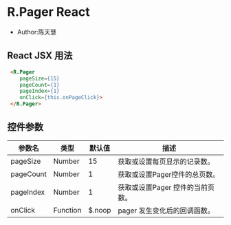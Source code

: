 ﻿# R.Pager React
* Author:陈天慧

## React JSX 用法
```html
 <R.Pager 
	pageSize={15}
	pageCount={1}
	pageIndex={1}
	onClick={this.onPageClick}>
 </R.Pager>
```
## 控件参数

参数名|类型|默认值|描述
---|---|---|---
pageSize|Number|15|获取或设置每页显示的记录数。
pageCount|Number|1|获取或设置Pager控件的总页数。
pageIndex|Number|1|获取或设置Pager 控件的当前页数。
onClick|Function|$.noop|pager 发生变化后的回调函数。

